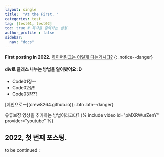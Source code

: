 ```yaml
---
layout: single
title:  "At the First, "
categories: test
tag: [test01, test02]
toc: true # 목차를 출력하는 설정.
author_profile : false
sidebar:
  nav: "docs"
---
```


**First posting in 2022.**   [하이퍼링크는 이렇게 다는거시댜?](https://www.youtube.com/watch?v=OCNdhMsSXUE)
{: .notice--danger}

<div class="notice--success">
  <h4>div로 클래스 나누는 방법을 알아봤어요 :D</h4>
  <ul>
    <li>Code01쟝--</li>
    <li>Code02쟝!!</li>
    <li>Code03쟝??</li>
  </ul>
</div>
 
<div class="asd">
[메인으로ㅡ](crew8264.github.io){: .btn .btn--danger}
  
유튜브쟝 영상을 추가하는 방법이라고댜?
{% include video id="pMXRWurZenY" provider="youtube" %}

## 2022, 첫 번쨰 포스팅.
to be continued :
</div>

